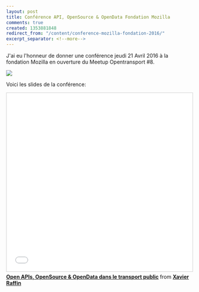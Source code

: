 ```yaml
---
layout: post
title: Conférence API, OpenSource & OpenData Fondation Mozilla
comments: true
created: 1353881848
redirect_from: "/content/conference-mozilla-fondation-2016/"
excerpt_separator: <!--more-->
---
```


J'ai eu l'honneur de donner une conférence jeudi 21 Avril 2016 à la fondation Mozilla en ouverture du Meetup Opentransport #8.

<img src="images/conference-mozilla-2016.jpg">

<!--more-->

Voici les slides de la conférence:

<iframe src="//fr.slideshare.net/slideshow/embed_code/key/29r2cbOHKBX6GF" width="595" height="485" frameborder="0" marginwidth="0" marginheight="0" scrolling="no" style="border:1px solid #CCC; border-width:1px; margin-bottom:5px; max-width: 100%;" allowfullscreen> </iframe> <div style="margin-bottom:5px"> <strong> <a href="//fr.slideshare.net/xavierraffin/open-apis-opensource-opendata-dans-le-transport-public" title="Open APIs, OpenSource &amp; OpenData dans le transport public" target="_blank">Open APIs, OpenSource &amp; OpenData dans le transport public</a> </strong> from <strong><a href="//fr.slideshare.net/xavierraffin" target="_blank">Xavier Raffin</a></strong> </div>








